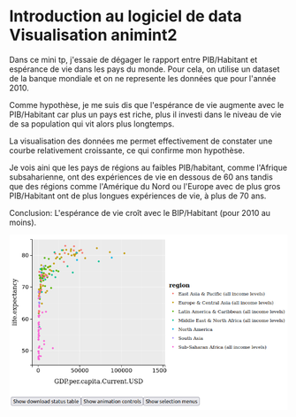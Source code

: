 # Introduction au logiciel de data Visualisation animint2

Dans ce mini tp, j'essaie de dégager le rapport entre PIB/Habitant et espérance de vie dans les pays du monde.
Pour cela, on utilise un dataset de la banque mondiale et on ne represente les données que pour l'année 2010.

Comme hypothèse, je me suis dis que l'espérance de vie augmente avec le PIB/Habitant car plus un pays est riche, plus il investi dans le niveau de vie de sa population qui vit alors plus longtemps.

La visualisation des données me permet effectivement de constater une courbe relativement croissante, ce qui confirme mon hypothèse.

Je vois aini que les pays de régions au faibles PIB/habitant, comme l'Afrique subsaharienne, ont des expériences de vie en dessous de 60 ans tandis que des régions comme l'Amérique du Nord ou l'Europe avec de plus gros PIB/Habitant ont de plus longues expériences de vie, à plus de 70 ans.

Conclusion: L'espérance de vie croît avec le BIP/Habitant (pour 2010 au moins).

![Illustration](pib_par_habitant_2010.png)
